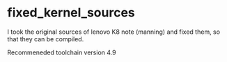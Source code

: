 # fixed_kernel_sources

I took the original sources of lenovo K8 note (manning) and fixed them, so that they can be compiled.


Recommeneded toolchain version 4.9
